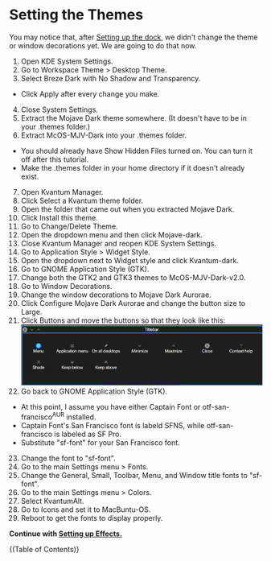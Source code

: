 # Setting the Themes

You may notice that, after [Setting up the dock,](./dock.md) we didn't change the theme or window decorations yet. We are going to do that now.

1. Open KDE System Settings.
2. Go to Workspace Theme > Desktop Theme.
3. Select Breze Dark with No Shadow and Transparency.
  - Click Apply after every change you make.
4. Close System Settings.
5. Extract the Mojave Dark theme somewhere. (It doesn't have to be in your .themes folder.)
6. Extract McOS-MJV-Dark into your .themes folder.
  - You should already have Show Hidden Files turned on. You can turn it off after this tutorial.
  - Make the .themes folder in your home directory if it doesn't already exist.
7. Open Kvantum Manager.
8. Click Select a Kvantum theme folder.
9. Open the folder that came out when you extracted Mojave Dark.
10. Click Install this theme.
11. Go to Change/Delete Theme.
12. Open the dropdown menu and then click Mojave-dark.
13. Close Kvantum Manager and reopen KDE System Settings.
14. Go to Application Style > Widget Style.
15. Open the dropdown next to Widget style and click Kvantum-dark.
16. Go to GNOME Application Style (GTK).
17. Change both the GTK2 and GTK3 themes to McOS-MJV-Dark-v2.0.
18. Go to Window Decorations.
19. Change the window decorations to Mojave Dark Aurorae.
20. Click Configure Mojave Dark Aurorae and change the button size to Large.
21. Click Buttons and move the buttons so that they look like this:
![Close, Maximise, and Minimize to the left in that order, left-to-right.](./images/buttons.png)
22. Go back to GNOME Application Style (GTK).
  - At this point, I assume you have either Captain Font or otf-san-francisco<sup>AUR</sup> installed.
  - Captain Font's San Francisco font is labeld SFNS, while otf-san-francisco is labeled as SF Pro.
  - Substitute "sf-font" for your San Francisco font.
23. Change the font to "sf-font".
24. Go to the main Settings menu > Fonts.
25. Change the General, Small, Toolbar, Menu, and Window title fonts to "sf-font".
26. Go to the main Settings menu > Colors.
27. Select KvantumAlt.
28. Go to Icons and set it to MacBuntu-OS.
29. Reboot to get the fonts to display properly.

**Continue with [Setting up Effects.](./effects.md)**

{\(Table of Contents\)}